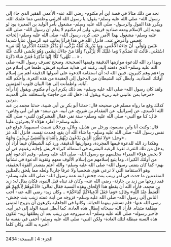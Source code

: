 ------------------------------------------------------------------------

نجد من ذلك مثالا في قصة ابن أم مكتوم- رضي الله عنه- الأعمى الفقير الذي
جاء إلى رسول الله- صلى الله عليه وسلم- يقول: يا رسول الله أقرئني وعلمني
مما علمك الله. ويكرر هذا القول والرسول- صلى الله عليه وسلم- مشغول بأمر
الوليد بن المغيرة يود لو يهديه إلى الإسلام ومعه صناديد قريش، وابن أم
مكتوم لا يعلم أن رسول الله- صلى الله عليه وسلم- مشغول بهذا الأمر. حتى
كره، رسول الله- صلى الله عليه وسلم- إلحاحه فعبس وأعرض عنه.. فأنزل الله
في هذا قرآنا يعاتب فيه الرسول عتابا شديدا:  
«عَبَسَ وَتَوَلَّى. أَنْ جاءَهُ الْأَعْمى. وَما يُدْرِيكَ لَعَلَّهُ يَزَّكَّى، أَوْ يَذَّكَّرُ فَتَنْفَعَهُ الذِّكْرى!
أَمَّا مَنِ اسْتَغْنى، فَأَنْتَ لَهُ تَصَدَّى؟ وَما عَلَيْكَ أَلَّا يَزَّكَّى؟ وَأَمَّا مَنْ جاءَكَ يَسْعى وَهُوَ
يَخْشى فَأَنْتَ عَنْهُ تَلَهَّى؟ كَلَّا! إِنَّها تَذْكِرَةٌ فَمَنْ شاءَ ذَكَرَهُ ... » .  
وبهذا رد الله للدعوة موازينها الدقيقة وقيمها الصحيحة. وصحح تصرف رسول
الله- صلى الله عليه وسلم- الذي دفعته إليه، رغبته في هداية صناديد قريش،
طمعا في إسلام من وراءهم وهم كثيرون. فبين الله له: أن استقامة الدعوة على
أصولها الدقيقة أهم من إسلام أولئك الصناديد. وأبطل كيد الشيطان من الدخول
إلى العقيدة من هذه الثغرة، وأحكم الله آياته. واطمأنت إلى هذا البيان قلوب
المؤمنين.  
ولقد كان رسول الله- صلى الله عليه وسلم- بعد ذلك يكرم ابن أم مكتوم. ويقول
إذا رآه: «مرحبا بمن عاتبني فيه ربي» ويقول له: «هل لك من حاجة» واستخلفه
على المدينة مرتين.  
كذلك وقع ما رواه مسلم في صحيحه قال: حدثنا أبو بكر بن أبي شيبة، حدثنا
محمد بن عبد الله الأسدي، عن إسرائيل، عن المقدام بن شريح، عن أبيه، عن
سعد- هو ابن أبي وقاص- قال: كنا مع النبي- صلى الله عليه وسلم- ستة نفر.
فقال المشركون للنبي- صلى الله عليه وسلم-: أطرد هؤلاء لا يجترئون علينا.  
قال: وكنت أنا وابن مسعود، ورجل من هذيل، وبلال، ورجلان نسيت اسميهما. فوقع
في نفس رسول الله- صلى الله عليه وسلم- ما شاء الله أن يقع، فحدث نفسه،
فأنزل الله عز وجل: «وَلا تَطْرُدِ الَّذِينَ يَدْعُونَ رَبَّهُمْ بِالْغَداةِ وَالْعَشِيِّ يُرِيدُونَ
وَجْهَهُ» .  
وهكذا رد الله للدعوة قيمها المجردة، وموازينها الدقيقة. ورد كيد الشيطان
فيما أراد أن يدخل من تلك الثغرة. ثغرة الرغبة البشرية في استمالة كبراء
قريش بإجابة رغبتهم في أن لا يحضر هؤلاء الفقراء مجلسهم مع رسول الله- صلى
الله عليه وسلم- وقيم الدعوة أهم من أولئك الكبراء، وما يتبع إسلامهم من
إسلام الألوف معهم وتقوية الدعوة في نشأتها بهم- كما كان يتمنى رسول الله-
صلى الله عليه وسلم- والله أعلم بمصدر القوة الحقيقة، وهو الاستقامة التي
لا ترعى هوى شخصيا ولا عرفا جاريا! ولعله مما يلحق بالمثلين المتقدمين ما
حدث في أمر زينب بنت جحش ابنة عمة رسول الله- صلى الله عليه وسلم- فقد
زوجها من زيد بن حارثة- رضي الله عنه- وكان قد تبناه قبل النبوة، فكان يقال
له: زيد بن محمد. فأراد الله أن يقطع هذا الإلحاق وهذه النسبة فقال تعالى:
«ادْعُوهُمْ لِآبائِهِمْ هُوَ أَقْسَطُ عِنْدَ اللَّهِ» وقال: «وَما جَعَلَ أَدْعِياءَكُمْ أَبْناءَكُمْ» ..
وكان زيد- رضي الله عنه- أحب الناس إلى رسول الله- صلى الله عليه وسلم-
فزوجه من ابنة عمته زينب بنت جحش- رضي الله عنها- فلم تستقم بينهما
الحياة.. وكانوا في الجاهلية يكرهون أن يتزوج المتبني مطلقة متبناه. فأراد
الله سبحانه إبطال هذه العادة، كما أبطل نسبة الولد إلى غير أبيه. فأخبر
رسوله- صلى الله عليه وسلم- أنه سيزوجه من زينب بعد أن يطلقها زيد- لتكون
هذه السنة مبطلة لتلك العادة- ولكن النبي- صلى الله عليه وسلم- أخفى في
نفسه ما أخبره به الله. وكان كلما

------------------------------------------------------------------------

الجزء: 4 ¦ الصفحة: 2434
